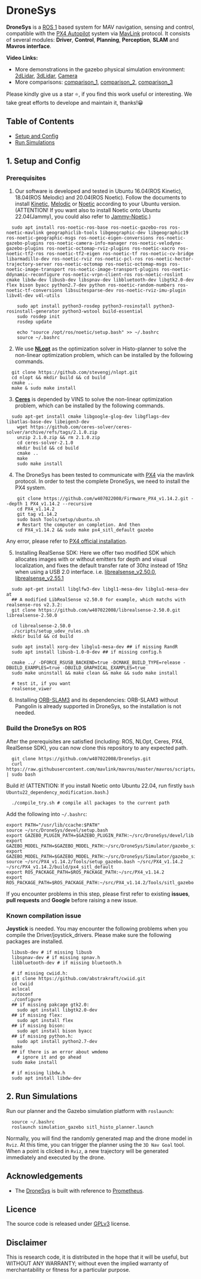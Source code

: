 # DroneSys
__DroneSys__ is a [ROS 1](http://wiki.ros.org/Documentation) based system for MAV navigation, sensing and control, compatible with the [PX4 Autopilot](https://docs.px4.io/main/en/) system via [MavLink](https://mavlink.io/en/) protocol. It consists of several modules: __Driver__, __Control__, __Planning__, __Perception__, __SLAM__ and __Mavros interface__. 

**Video Links:** 
 - More demonstrations in the gazebo physical simulation environment: [2dLidar](https://raw.githubusercontent.com/w407022008/histo-planner/main/documentation/videos/Gazebo_2dLidar.mp4), [3dLidar](https://raw.githubusercontent.com/w407022008/histo-planner/main/documentation/videos/Gazebo_3dLidar.mp4), [Camera](https://raw.githubusercontent.com/w407022008/histo-planner/main/documentation/videos/Gazebo_Camera.mp4)
 - More comparisons: [comparison_1](https://raw.githubusercontent.com/w407022008/histo-planner/main/documentation/videos/comparison1.mp4), [comparison_2](https://raw.githubusercontent.com/w407022008/histo-planner/main/documentation/videos/comparison2.mp4), [comparison_3](https://raw.githubusercontent.com/w407022008/histo-planner/main/documentation/videos/comparison3.mp4)

Please kindly give us a star :star:, if you find this work useful or interesting. We take great efforts to develope and maintain it, thanks!:grinning:

## Table of Contents

* [Setup and Config](#3-Setup-and-Config)
* [Run Simulations](#4-Run-Simulations)

## 1. Setup and Config
### Prerequisites

1. Our software is developed and tested in Ubuntu 16.04(ROS Kinetic), 18.04(ROS Melodic) and 20.04(ROS Noetic). Follow the documents to install [Kinetic](http://wiki.ros.org/kinetic/Installation/Ubuntu), [Melodic](http://wiki.ros.org/melodic/Installation/Ubuntu) or [Noetic](http://wiki.ros.org/noetic/Installation/Ubuntu) according to your Ubuntu version. (ATTENTION! If you want also to install Noetic onto Ubuntu 22.04(Jammy), you could also refer to [Jammy-Noetic](https://github.com/w407022008/Noetic_on_Ubuntu22).)
```
  sudo apt install ros-noetic-ros-base ros-noetic-gazebo-ros ros-noetic-mavlink geographiclib-tools libgeographic-dev libgeographic19 ros-noetic-geographic-msgs ros-noetic-eigen-conversions ros-noetic-gazebo-plugins ros-noetic-camera-info-manager ros-noetic-velodyne-gazebo-plugins ros-noetic-octomap-rviz-plugins ros-noetic-xacro ros-noetic-tf2-ros ros-noetic-tf2-eigen ros-noetic-tf ros-noetic-cv-bridge libarmadillo-dev ros-noetic-rviz ros-noetic-pcl-ros ros-noetic-hector-trajectory-server ros-noetic-octomap ros-noetic-octomap-msgs ros-noetic-image-transport ros-noetic-image-transport-plugins ros-noetic-ddynamic-reconfigure ros-noetic-vrpn-client-ros ros-noetic-roslint cmake libdw-dev libusb-dev libspnav-dev libbluetooth-dev libgtk2.0-dev flex bison byacc python2.7-dev python ros-noetic-random-numbers ros-noetic-tf-conversions libsuitesparse-dev ros-noetic-rviz-imu-plugin libv4l-dev v4l-utils
```

```
	sudo apt install python3-rosdep python3-rosinstall python3-rosinstall-generator python3-wstool build-essential
	sudo rosdep init
	rosdep update
```

```
	echo "source /opt/ros/noetic/setup.bash" >> ~/.bashrc
	source ~/.bashrc
```

2. We use [**NLopt**](https://nlopt.readthedocs.io/en/latest/NLopt_Installation) as the optimization solver in Histo-planner to solve the non-linear optimization problem, which can be installed by the following commands.
```
  git clone https://github.com/stevengj/nlopt.git
  cd nlopt && mkdir build && cd build  
  cmake ..  
  make & sudo make install 
```

3. [**Ceres**](http://ceres-solver.org/) is depended by VINS to solve the non-linear optimization problem, which can be installed by the following commands.
```
  sudo apt-get install cmake libgoogle-glog-dev libgflags-dev libatlas-base-dev libeigen3-dev 
	wget https://github.com/ceres-solver/ceres-solver/archive/refs/tags/2.1.0.zip
	unzip 2.1.0.zip && rm 2.1.0.zip
	cd ceres-solver-2.1.0
	mkdir build && cd build
	cmake ..
	make
	sudo make install
```

4. The DroneSys has been tested to communicate with [PX4](https://github.com/PX4) via the mavlink protocol. In order to test the complete DroneSys, we need to install the PX4 system. 
```
    git clone https://github.com/w407022008/Firmware_PX4_v1.14.2.git --depth 1 PX4_v1.14.2 --recursive
    cd PX4_v1.14.2
    git tag v1.14.2
    sudo bash Tools/setup/ubuntu.sh
    # Restart the computer on completion. And then
    cd PX4_v1.14.2 && sudo make px4_sitl_default gazebo
```
Any error, please refer to [PX4 official installation](https://docs.px4.io/v1.14/en/dev_setup/dev_env_linux_ubuntu.html#ros-gazebo-classic).

5. Installing RealSense SDK:
Here we offer two modified SDK which allocates images with or without emitters for depth and visual localization, and fixes the default transfer rate of 30hz instead of 15hz when using a USB 2.0 interface. i.e. [librealsense_v2.50.0](https://github.com/w407022008/librealsense-2.50.0), [librealsense_v2.55.1](https://github.com/w407022008/librealsense-2.50.0)
```
  sudo apt-get install libglfw3-dev libgl1-mesa-dev libglu1-mesa-dev at
  ## A modified LibRealSense v2.50.0 for example, which matchs with realsense-ros v2.3.2:
  git clone https://github.com/w407022008/librealsense-2.50.0.git librealsense-2.50.0
  
  cd librealsense-2.50.0
  ./scripts/setup_udev_rules.sh
  mkdir build && cd build
  
  sudo apt install xorg-dev libglu1-mesa-dev ## if missing RandR
  sudo apt install libusb-1.0-0-dev ## if missing config.h

  cmake ../ -DFORCE_RSUSB_BACKEND=true -DCMAKE_BUILD_TYPE=release -DBUILD_EXAMPLES=true -DBUILD_GRAPHICAL_EXAMPLES=true
  sudo make uninstall && make clean && make && sudo make install

  # test it, if you want
  realsense_viwer
```

6. Installing [ORB-SLAM3](Modules/slam/orb_slam3/README.md) and its dependencies: ORB-SLAM3 without Pangolin is already supported in DroneSys, so the installation is not needed.


### Build the DroneSys on ROS

After the prerequisites are satisfied (including: ROS, NLOpt, Ceres, PX4, RealSense SDK), you can now clone this repository to any expected path. 

```
  git clone https://github.com/w407022008/DroneSys.git
  curl https://raw.githubusercontent.com/mavlink/mavros/master/mavros/scripts/install_geographiclib_datasets.sh | sudo bash
```
Build it!
(ATTENTION: If you install Noetic onto Ubuntu 22.04, run firstly ```bash Ubuntu22_dependency_modification.bash```.)
```
  ./compile_try.sh # compile all packages to the current path
```
Add the following into ```~/.bashrc```:
```
export PATH="/usr/lib/ccache:$PATH"
source ~/src/DroneSys/devel/setup.bash
export GAZEBO_PLUGIN_PATH=$GAZEBO_PLUGIN_PATH:~/src/DroneSys/devel/lib
export GAZEBO_MODEL_PATH=$GAZEBO_MODEL_PATH:~/src/DroneSys/Simulator/gazebo_simulator/models
export GAZEBO_MODEL_PATH=$GAZEBO_MODEL_PATH:~/src/DroneSys/Simulator/gazebo_simulator/drone_models
source ~/src/PX4_v1.14.2/Tools/setup_gazebo.bash ~/src/PX4_v1.14.2 ~/src/PX4_v1.14.2/build/px4_sitl_default
export ROS_PACKAGE_PATH=$ROS_PACKAGE_PATH:~/src/PX4_v1.14.2
export ROS_PACKAGE_PATH=$ROS_PACKAGE_PATH:~/src/PX4_v1.14.2/Tools/sitl_gazebo
```

If you encounter problems in this step, please first refer to existing __issues__, __pull requests__ and __Google__ before raising a new issue.



### Known compilation issue
**Joystick** is needed. You may encounter the following problems when you compile the Driver/joystick_drivers. Please make sure the following packages are installed.
```
  libusb-dev # if missing libusb
  libspnav-dev # if missing spnav.h
  libbluetooth-dev # if missing bluetooth.h
  
  # if missing cwiid.h:
  git clone https://github.com/abstrakraft/cwiid.git
  cd cwiid
  aclocal
  autoconf
  ./configure
  ## if missing pakcage gtk2.0:
    sudo apt install libgtk2.0-dev
  ## if missing flex:
    sudo apt install flex
  ## if missing bison:
    sudo apt install bison byacc
  ## if missing python.h:
    sudo apt install python2.7-dev
  make
  ## if there is an error about wmdemo
    # ignore it and go ahead
  sudo make install
  
  # if missing libdw.h
  sudo apt install libdw-dev
```
## 2. Run Simulations

Run our planner and the Gazebo simulation platform with ```roslaunch```:

```
  source ~/.bashrc
  roslaunch simulation_gazebo sitl_histo_planner.launch
```


Normally, you will find the randomly generated map and the drone model in ```Rviz```. At this time, you can trigger the planner using the ```3D Nav Goal``` tool. When a point is clicked in ```Rviz```, a new trajectory will be generated immediately and executed by the drone. 


## Acknowledgements
  - The [DroneSys](https://github.com/SyRoCo-ISIR/DroneSys) is built with reference to [Prometheus](https://github.com/amov-lab/Prometheus).

## Licence
The source code is released under [GPLv3](http://www.gnu.org/licenses/) license.


## Disclaimer
This is research code, it is distributed in the hope that it will be useful, but WITHOUT ANY WARRANTY; without even the implied warranty of merchantability or fitness for a particular purpose.
